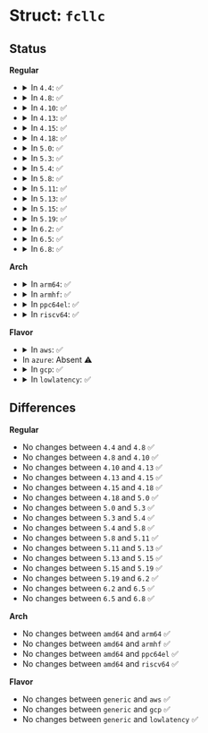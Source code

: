 # Struct: <code>fcllc</code>

## Status
<b>Regular</b>
<ul>
<li>
<details>
<summary>In <code>4.4</code>: ✅</summary>

```c
struct fcllc {
    __u8 dsap;
    __u8 ssap;
    __u8 llc;
    __u8 protid[3];
    __be16 ethertype;
};
```
</details>
</li>
<li>
<details>
<summary>In <code>4.8</code>: ✅</summary>

```c
struct fcllc {
    __u8 dsap;
    __u8 ssap;
    __u8 llc;
    __u8 protid[3];
    __be16 ethertype;
};
```
</details>
</li>
<li>
<details>
<summary>In <code>4.10</code>: ✅</summary>

```c
struct fcllc {
    __u8 dsap;
    __u8 ssap;
    __u8 llc;
    __u8 protid[3];
    __be16 ethertype;
};
```
</details>
</li>
<li>
<details>
<summary>In <code>4.13</code>: ✅</summary>

```c
struct fcllc {
    __u8 dsap;
    __u8 ssap;
    __u8 llc;
    __u8 protid[3];
    __be16 ethertype;
};
```
</details>
</li>
<li>
<details>
<summary>In <code>4.15</code>: ✅</summary>

```c
struct fcllc {
    __u8 dsap;
    __u8 ssap;
    __u8 llc;
    __u8 protid[3];
    __be16 ethertype;
};
```
</details>
</li>
<li>
<details>
<summary>In <code>4.18</code>: ✅</summary>

```c
struct fcllc {
    __u8 dsap;
    __u8 ssap;
    __u8 llc;
    __u8 protid[3];
    __be16 ethertype;
};
```
</details>
</li>
<li>
<details>
<summary>In <code>5.0</code>: ✅</summary>

```c
struct fcllc {
    __u8 dsap;
    __u8 ssap;
    __u8 llc;
    __u8 protid[3];
    __be16 ethertype;
};
```
</details>
</li>
<li>
<details>
<summary>In <code>5.3</code>: ✅</summary>

```c
struct fcllc {
    __u8 dsap;
    __u8 ssap;
    __u8 llc;
    __u8 protid[3];
    __be16 ethertype;
};
```
</details>
</li>
<li>
<details>
<summary>In <code>5.4</code>: ✅</summary>

```c
struct fcllc {
    __u8 dsap;
    __u8 ssap;
    __u8 llc;
    __u8 protid[3];
    __be16 ethertype;
};
```
</details>
</li>
<li>
<details>
<summary>In <code>5.8</code>: ✅</summary>

```c
struct fcllc {
    __u8 dsap;
    __u8 ssap;
    __u8 llc;
    __u8 protid[3];
    __be16 ethertype;
};
```
</details>
</li>
<li>
<details>
<summary>In <code>5.11</code>: ✅</summary>

```c
struct fcllc {
    __u8 dsap;
    __u8 ssap;
    __u8 llc;
    __u8 protid[3];
    __be16 ethertype;
};
```
</details>
</li>
<li>
<details>
<summary>In <code>5.13</code>: ✅</summary>

```c
struct fcllc {
    __u8 dsap;
    __u8 ssap;
    __u8 llc;
    __u8 protid[3];
    __be16 ethertype;
};
```
</details>
</li>
<li>
<details>
<summary>In <code>5.15</code>: ✅</summary>

```c
struct fcllc {
    __u8 dsap;
    __u8 ssap;
    __u8 llc;
    __u8 protid[3];
    __be16 ethertype;
};
```
</details>
</li>
<li>
<details>
<summary>In <code>5.19</code>: ✅</summary>

```c
struct fcllc {
    __u8 dsap;
    __u8 ssap;
    __u8 llc;
    __u8 protid[3];
    __be16 ethertype;
};
```
</details>
</li>
<li>
<details>
<summary>In <code>6.2</code>: ✅</summary>

```c
struct fcllc {
    __u8 dsap;
    __u8 ssap;
    __u8 llc;
    __u8 protid[3];
    __be16 ethertype;
};
```
</details>
</li>
<li>
<details>
<summary>In <code>6.5</code>: ✅</summary>

```c
struct fcllc {
    __u8 dsap;
    __u8 ssap;
    __u8 llc;
    __u8 protid[3];
    __be16 ethertype;
};
```
</details>
</li>
<li>
<details>
<summary>In <code>6.8</code>: ✅</summary>

```c
struct fcllc {
    __u8 dsap;
    __u8 ssap;
    __u8 llc;
    __u8 protid[3];
    __be16 ethertype;
};
```
</details>
</li>
</ul>
<b>Arch</b>
<ul>
<li>
<details>
<summary>In <code>arm64</code>: ✅</summary>

```c
struct fcllc {
    __u8 dsap;
    __u8 ssap;
    __u8 llc;
    __u8 protid[3];
    __be16 ethertype;
};
```
</details>
</li>
<li>
<details>
<summary>In <code>armhf</code>: ✅</summary>

```c
struct fcllc {
    __u8 dsap;
    __u8 ssap;
    __u8 llc;
    __u8 protid[3];
    __be16 ethertype;
};
```
</details>
</li>
<li>
<details>
<summary>In <code>ppc64el</code>: ✅</summary>

```c
struct fcllc {
    __u8 dsap;
    __u8 ssap;
    __u8 llc;
    __u8 protid[3];
    __be16 ethertype;
};
```
</details>
</li>
<li>
<details>
<summary>In <code>riscv64</code>: ✅</summary>

```c
struct fcllc {
    __u8 dsap;
    __u8 ssap;
    __u8 llc;
    __u8 protid[3];
    __be16 ethertype;
};
```
</details>
</li>
</ul>
<b>Flavor</b>
<ul>
<li>
<details>
<summary>In <code>aws</code>: ✅</summary>

```c
struct fcllc {
    __u8 dsap;
    __u8 ssap;
    __u8 llc;
    __u8 protid[3];
    __be16 ethertype;
};
```
</details>
</li>
<li>
In <code>azure</code>: Absent ⚠️
</li>
<li>
<details>
<summary>In <code>gcp</code>: ✅</summary>

```c
struct fcllc {
    __u8 dsap;
    __u8 ssap;
    __u8 llc;
    __u8 protid[3];
    __be16 ethertype;
};
```
</details>
</li>
<li>
<details>
<summary>In <code>lowlatency</code>: ✅</summary>

```c
struct fcllc {
    __u8 dsap;
    __u8 ssap;
    __u8 llc;
    __u8 protid[3];
    __be16 ethertype;
};
```
</details>
</li>
</ul>

## Differences
<b>Regular</b>
<ul>
<li>
No changes between <code>4.4</code> and <code>4.8</code> ✅
</li>
<li>
No changes between <code>4.8</code> and <code>4.10</code> ✅
</li>
<li>
No changes between <code>4.10</code> and <code>4.13</code> ✅
</li>
<li>
No changes between <code>4.13</code> and <code>4.15</code> ✅
</li>
<li>
No changes between <code>4.15</code> and <code>4.18</code> ✅
</li>
<li>
No changes between <code>4.18</code> and <code>5.0</code> ✅
</li>
<li>
No changes between <code>5.0</code> and <code>5.3</code> ✅
</li>
<li>
No changes between <code>5.3</code> and <code>5.4</code> ✅
</li>
<li>
No changes between <code>5.4</code> and <code>5.8</code> ✅
</li>
<li>
No changes between <code>5.8</code> and <code>5.11</code> ✅
</li>
<li>
No changes between <code>5.11</code> and <code>5.13</code> ✅
</li>
<li>
No changes between <code>5.13</code> and <code>5.15</code> ✅
</li>
<li>
No changes between <code>5.15</code> and <code>5.19</code> ✅
</li>
<li>
No changes between <code>5.19</code> and <code>6.2</code> ✅
</li>
<li>
No changes between <code>6.2</code> and <code>6.5</code> ✅
</li>
<li>
No changes between <code>6.5</code> and <code>6.8</code> ✅
</li>
</ul>
<b>Arch</b>
<ul>
<li>
No changes between <code>amd64</code> and <code>arm64</code> ✅
</li>
<li>
No changes between <code>amd64</code> and <code>armhf</code> ✅
</li>
<li>
No changes between <code>amd64</code> and <code>ppc64el</code> ✅
</li>
<li>
No changes between <code>amd64</code> and <code>riscv64</code> ✅
</li>
</ul>
<b>Flavor</b>
<ul>
<li>
No changes between <code>generic</code> and <code>aws</code> ✅
</li>
<li>
No changes between <code>generic</code> and <code>gcp</code> ✅
</li>
<li>
No changes between <code>generic</code> and <code>lowlatency</code> ✅
</li>
</ul>
